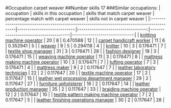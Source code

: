 #Occupation carpet weaver
##Number skills 17
###Similar occupations:
| occupation                                                                                |   skills in this occupation |   skills that match carpet weaver |   percentage match with carpet weaver |   skills not in carpet weaver |
|:------------------------------------------------------------------------------------------|----------------------------:|----------------------------------:|--------------------------------------:|------------------------------:|
| [knitting machine operator](knitting_machine_operator.md)                                 |                          20 |                                 8 |                              0.470588 |                            12 |
| [carpet handicraft worker](carpet_handicraft_worker.md)                                   |                          11 |                                 6 |                              0.352941 |                             5 |
| [weaver](weaver.md)                                                                       |                           9 |                                 5 |                              0.294118 |                             4 |
| [knitter](knitter.md)                                                                     |                          10 |                                 3 |                              0.176471 |                             7 |
| [textile shop manager](textile_shop_manager.md)                                           |                          31 |                                 3 |                              0.176471 |                            28 |
| [fashion designer](fashion_designer.md)                                                   |                          18 |                                 3 |                              0.176471 |                            15 |
| [weaving machine operator](weaving_machine_operator.md)                                   |                          11 |                                 3 |                              0.176471 |                             8 |
| [mattress making machine operator](mattress_making_machine_operator.md)                   |                          10 |                                 3 |                              0.176471 |                             7 |
| [tufting operator](tufting_operator.md)                                                   |                           7 |                                 3 |                              0.176471 |                             4 |
| [mattress maker](mattress_maker.md)                                                       |                           9 |                                 2 |                              0.117647 |                             7 |
| [leather laboratory technician](leather_laboratory_technician.md)                         |                          22 |                                 2 |                              0.117647 |                            20 |
| [textile machine operator](textile_machine_operator.md)                                   |                          17 |                                 2 |                              0.117647 |                            15 |
| [leather wet processing department manager](leather_wet_processing_department_manager.md) |                          29 |                                 2 |                              0.117647 |                            27 |
| [furniture upholsterer](furniture_upholsterer.md)                                         |                          16 |                                 2 |                              0.117647 |                            14 |
| [leather production manager](leather_production_manager.md)                               |                          35 |                                 2 |                              0.117647 |                            33 |
| [braiding machine operator](braiding_machine_operator.md)                                 |                          12 |                                 2 |                              0.117647 |                            10 |
| [textile pattern making machine operator](textile_pattern_making_machine_operator.md)     |                           7 |                                 2 |                              0.117647 |                             5 |
| [leather finishing operations manager](leather_finishing_operations_manager.md)           |                          30 |                                 2 |                              0.117647 |                            28 |
